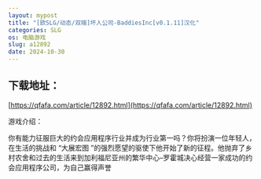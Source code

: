 ```yaml
---
layout: mypost
title: "[欧SLG/动态/双端]坏人公司-BaddiesInc[v0.1.11]汉化"
categories: SLG
os: 电脑游戏
slug: a12892
date: 2024-10-30
---
```


## 下载地址：

[https://qfafa.com/article/12892.html](https://qfafa.com/article/12892.html)

游戏介绍：

你有能力征服巨大的约会应用程序行业并成为行业第一吗？你将扮演一位年轻人，在生活的挑战和 “大展宏图 ”的强烈愿望的驱使下他开始了新的征程。他抛弃了乡村农舍和过去的生活来到加利福尼亚州的繁华中心–罗霍城决心经营一家成功的约会应用程序公司，为自己赢得声誉